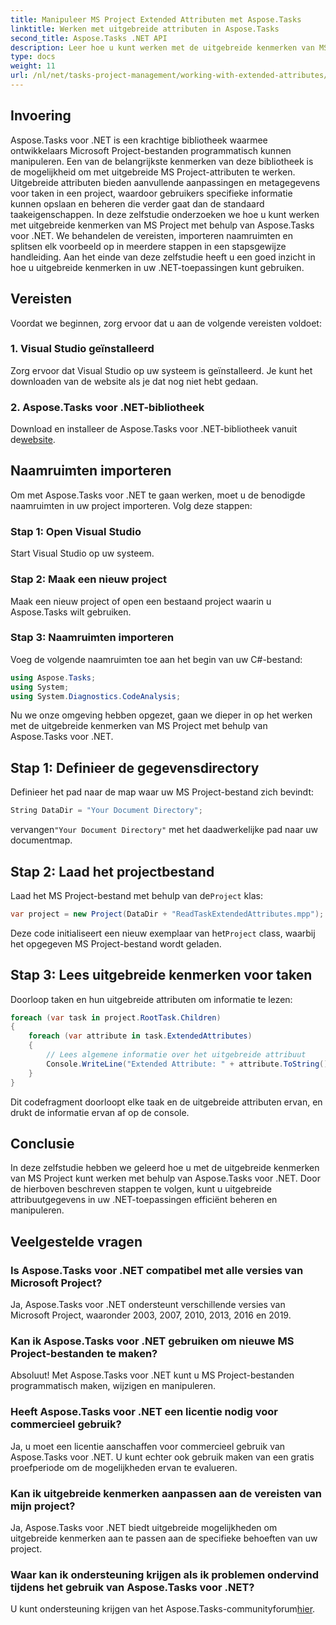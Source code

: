 ```yaml
---
title: Manipuleer MS Project Extended Attributen met Aspose.Tasks
linktitle: Werken met uitgebreide attributen in Aspose.Tasks
second_title: Aspose.Tasks .NET API
description: Leer hoe u kunt werken met de uitgebreide kenmerken van MS Project met behulp van Aspose.Tasks voor .NET. Manipuleer taakgegevens eenvoudig programmatisch.
type: docs
weight: 11
url: /nl/net/tasks-project-management/working-with-extended-attributes/
---
```

## Invoering
Aspose.Tasks voor .NET is een krachtige bibliotheek waarmee ontwikkelaars Microsoft Project-bestanden programmatisch kunnen manipuleren. Een van de belangrijkste kenmerken van deze bibliotheek is de mogelijkheid om met uitgebreide MS Project-attributen te werken. Uitgebreide attributen bieden aanvullende aanpassingen en metagegevens voor taken in een project, waardoor gebruikers specifieke informatie kunnen opslaan en beheren die verder gaat dan de standaard taakeigenschappen.
In deze zelfstudie onderzoeken we hoe u kunt werken met uitgebreide kenmerken van MS Project met behulp van Aspose.Tasks voor .NET. We behandelen de vereisten, importeren naamruimten en splitsen elk voorbeeld op in meerdere stappen in een stapsgewijze handleiding. Aan het einde van deze zelfstudie heeft u een goed inzicht in hoe u uitgebreide kenmerken in uw .NET-toepassingen kunt gebruiken.
## Vereisten
Voordat we beginnen, zorg ervoor dat u aan de volgende vereisten voldoet:
### 1. Visual Studio geïnstalleerd
Zorg ervoor dat Visual Studio op uw systeem is geïnstalleerd. Je kunt het downloaden van de website als je dat nog niet hebt gedaan.
### 2. Aspose.Tasks voor .NET-bibliotheek
 Download en installeer de Aspose.Tasks voor .NET-bibliotheek vanuit de[website](https://releases.aspose.com/tasks/net/).

## Naamruimten importeren
Om met Aspose.Tasks voor .NET te gaan werken, moet u de benodigde naamruimten in uw project importeren. Volg deze stappen:
### Stap 1: Open Visual Studio
Start Visual Studio op uw systeem.
### Stap 2: Maak een nieuw project
Maak een nieuw project of open een bestaand project waarin u Aspose.Tasks wilt gebruiken.
### Stap 3: Naamruimten importeren
Voeg de volgende naamruimten toe aan het begin van uw C#-bestand:
```csharp
using Aspose.Tasks;
using System;
using System.Diagnostics.CodeAnalysis;

```

Nu we onze omgeving hebben opgezet, gaan we dieper in op het werken met de uitgebreide kenmerken van MS Project met behulp van Aspose.Tasks voor .NET.
## Stap 1: Definieer de gegevensdirectory
Definieer het pad naar de map waar uw MS Project-bestand zich bevindt:
```csharp
String DataDir = "Your Document Directory";
```
 vervangen`"Your Document Directory"` met het daadwerkelijke pad naar uw documentmap.
## Stap 2: Laad het projectbestand
 Laad het MS Project-bestand met behulp van de`Project` klas:
```csharp
var project = new Project(DataDir + "ReadTaskExtendedAttributes.mpp");
```
 Deze code initialiseert een nieuw exemplaar van het`Project` class, waarbij het opgegeven MS Project-bestand wordt geladen.
## Stap 3: Lees uitgebreide kenmerken voor taken
Doorloop taken en hun uitgebreide attributen om informatie te lezen:
```csharp
foreach (var task in project.RootTask.Children)
{
    foreach (var attribute in task.ExtendedAttributes)
    {
        // Lees algemene informatie over het uitgebreide attribuut
        Console.WriteLine("Extended Attribute: " + attribute.ToString());
    }
}
```
Dit codefragment doorloopt elke taak en de uitgebreide attributen ervan, en drukt de informatie ervan af op de console.

## Conclusie
In deze zelfstudie hebben we geleerd hoe u met de uitgebreide kenmerken van MS Project kunt werken met behulp van Aspose.Tasks voor .NET. Door de hierboven beschreven stappen te volgen, kunt u uitgebreide attribuutgegevens in uw .NET-toepassingen efficiënt beheren en manipuleren.
## Veelgestelde vragen
### Is Aspose.Tasks voor .NET compatibel met alle versies van Microsoft Project?
Ja, Aspose.Tasks voor .NET ondersteunt verschillende versies van Microsoft Project, waaronder 2003, 2007, 2010, 2013, 2016 en 2019.
### Kan ik Aspose.Tasks voor .NET gebruiken om nieuwe MS Project-bestanden te maken?
Absoluut! Met Aspose.Tasks voor .NET kunt u MS Project-bestanden programmatisch maken, wijzigen en manipuleren.
### Heeft Aspose.Tasks voor .NET een licentie nodig voor commercieel gebruik?
Ja, u moet een licentie aanschaffen voor commercieel gebruik van Aspose.Tasks voor .NET. U kunt echter ook gebruik maken van een gratis proefperiode om de mogelijkheden ervan te evalueren.
### Kan ik uitgebreide kenmerken aanpassen aan de vereisten van mijn project?
Ja, Aspose.Tasks voor .NET biedt uitgebreide mogelijkheden om uitgebreide kenmerken aan te passen aan de specifieke behoeften van uw project.
### Waar kan ik ondersteuning krijgen als ik problemen ondervind tijdens het gebruik van Aspose.Tasks voor .NET?
 U kunt ondersteuning krijgen van het Aspose.Tasks-communityforum[hier](https://forum.aspose.com/c/tasks/15).